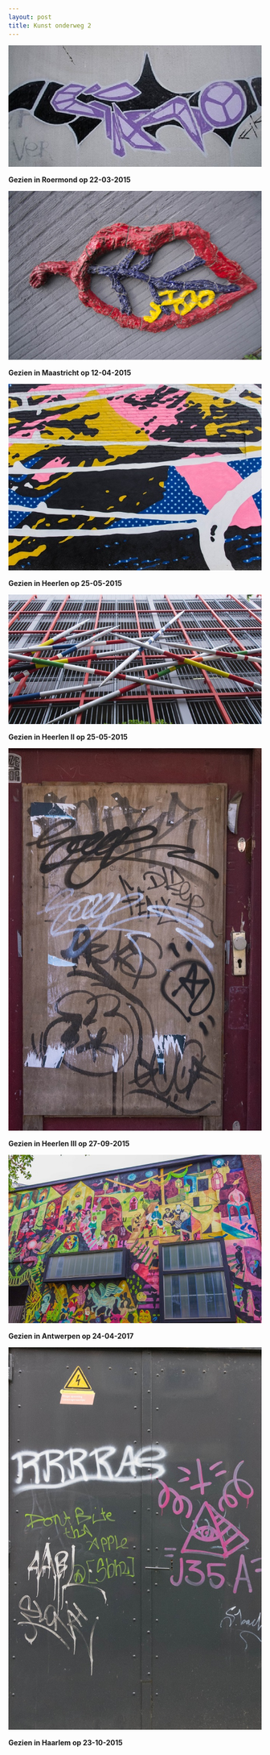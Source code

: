 ```yaml
---
layout: post
title: Kunst onderweg 2
---
```

![](/img/IMGP4398.jpg)

**Gezien in Roermond op 22-03-2015**

![](/img/IMGP4582.jpg-2)

**Gezien in Maastricht op 12-04-2015**

![](/img/IMGP4797.jpg)

**Gezien in Heerlen op 25-05-2015**

![](/img/IMGP4834.jpg)

**Gezien in Heerlen II op 25-05-2015**

![](/img/IMGP5264.jpg)

**Gezien in Heerlen III op 27-09-2015**

![](/img/IMGP7959.jpg)

**Gezien in Antwerpen op 24-04-2017**

![](/img/IMGP5759.jpg)

**Gezien in Haarlem op 23-10-2015**
